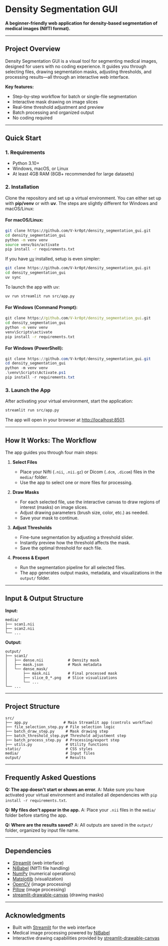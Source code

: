 
# Density Segmentation GUI

**A beginner-friendly web application for density-based segmentation of medical images (NIfTI format).**

---

## Project Overview

Density Segmentation GUI is a visual tool for segmenting medical images, designed for users with no coding experience. It guides you through selecting files, drawing segmentation masks, adjusting thresholds, and processing results—all through an interactive web interface.

**Key features:**
- Step-by-step workflow for batch or single-file segmentation
- Interactive mask drawing on image slices
- Real-time threshold adjustment and preview
- Batch processing and organized output
- No coding required

---

## Quick Start

### 1. Requirements
- Python 3.10+
- Windows, macOS, or Linux
- At least 4GB RAM (8GB+ recommended for large datasets)


### 2. Installation
Clone the repository and set up a virtual environment. You can either set up with **pip/venv** or with **uv**.
The steps are slightly different for Windows and macOS/Linux:

#### **For macOS/Linux:**
```bash
git clone https://github.com/V-kr0pt/density_segmentation_gui.git
cd density_segmentation_gui
python -m venv venv
source venv/bin/activate
pip install -r requirements.txt
```

If you have [uv](https://docs.astral.sh/uv/) installed, setup is even simpler:
```bash
git clone https://github.com/V-kr0pt/density_segmentation_gui.git
cd density_segmentation_gui
uv sync
```
To launch the app with uv:
```bash
uv run streamlit run src/app.py
```

#### **For Windows (Command Prompt):**
```cmd
git clone https://github.com/V-kr0pt/density_segmentation_gui.git
cd density_segmentation_gui
python -m venv venv
venv\Scripts\activate
pip install -r requirements.txt
```

#### **For Windows (PowerShell):**
```powershell
git clone https://github.com/V-kr0pt/density_segmentation_gui.git
cd density_segmentation_gui
python -m venv venv
.\venv\Scripts\Activate.ps1
pip install -r requirements.txt
```

### 3. Launch the App

After activating your virtual environment, start the application:

```bash
streamlit run src/app.py
```

The app will open in your browser at [http://localhost:8501](http://localhost:8501).

---

## How It Works: The Workflow

The app guides you through four main steps:

1. **Select Files**
	- Place your Nifti (`.nii`, `.nii.gz`) or Dicom (`.dcm`, `.dicom`) files in the `media/` folder.
	- Use the app to select one or more files for processing.

2. **Draw Masks**
	- For each selected file, use the interactive canvas to draw regions of interest (masks) on image slices.
	- Adjust drawing parameters (brush size, color, etc.) as needed.
	- Save your mask to continue.

3. **Adjust Thresholds**
	- Fine-tune segmentation by adjusting a threshold slider.
	- Instantly preview how the threshold affects the mask.
	- Save the optimal threshold for each file.

4. **Process & Export**
	- Run the segmentation pipeline for all selected files.
	- The app generates output masks, metadata, and visualizations in the `output/` folder.

---

## Input & Output Structure

**Input:**
```
media/
├── scan1.nii
├── scan2.nii
└── ...
```

**Output:**
```
output/
├── scan1/
│   ├── dense.nii           # Density mask
│   ├── mask.json           # Mask metadata
│   └── dense_mask/
│       ├── mask.nii        # Final processed mask
│       ├── slice_0_*.png   # Slice visualizations
│       └── ...
└── ...
```

---

## Project Structure

```
src/
├── app.py                # Main Streamlit app (controls workflow)
├── file_selection_step.py # File selection logic
├── batch_draw_step.py     # Mask drawing step
├── batch_threshold_step.py# Threshold adjustment step
├── batch_process_step.py  # Processing/export step
├── utils.py               # Utility functions
static/                    # CSS styles
media/                     # Input files
output/                    # Results
```

---

## Frequently Asked Questions

**Q: The app doesn't start or shows an error.**
A: Make sure you have activated your virtual environment and installed all dependencies with `pip install -r requirements.txt`.

**Q: My files don't appear in the app.**
A: Place your `.nii` files in the `media/` folder before starting the app.

**Q: Where are the results saved?**
A: All outputs are saved in the `output/` folder, organized by input file name.

---

## Dependencies

- [Streamlit](https://streamlit.io/) (web interface)
- [NiBabel](https://nipy.org/nibabel/) (NIfTI file handling)
- [NumPy](https://numpy.org/) (numerical operations)
- [Matplotlib](https://matplotlib.org/) (visualization)
- [OpenCV](https://opencv.org/) (image processing)
- [Pillow](https://python-pillow.org/) (image processing)
- [streamlit-drawable-canvas](https://github.com/andfanilo/streamlit-drawable-canvas) (drawing masks)

---

## Acknowledgments

- Built with [Streamlit](https://streamlit.io/) for the web interface
- Medical image processing powered by [NiBabel](https://nipy.org/nibabel/)
- Interactive drawing capabilities provided by [streamlit-drawable-canvas](https://github.com/andfanilo/streamlit-drawable-canvas)